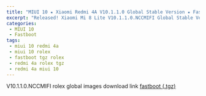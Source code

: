 ```yaml
---
title: "MIUI 10 ★ Xiaomi Redmi 4A V10.1.1.0 Global Stable Version ★ Fastboot ROM Download"
excerpt: "Released! Xiaomi Mi 8 Lite V10.1.1.0.NCCMIFI Global Stable Version Fastboot File Download"
categories:
 - MIUI 10
 - Fastboot
tags:
 - miui 10 redmi 4a
 - miui 10 rolex
 - fastboot tgz rolex
 - redmi 4a rolex tgz
 - redmi 4a miui 10
---
```


V10.1.1.0.NCCMIFI rolex global images download link [fastboot (.tgz)](http://bigota.d.miui.com/V10.1.1.0.NCCMIFI/rolex_global_images_V10.1.1.0.NCCMIFI_20181107.0000.00_7.1_global_1acaf6f5ee.tgz)